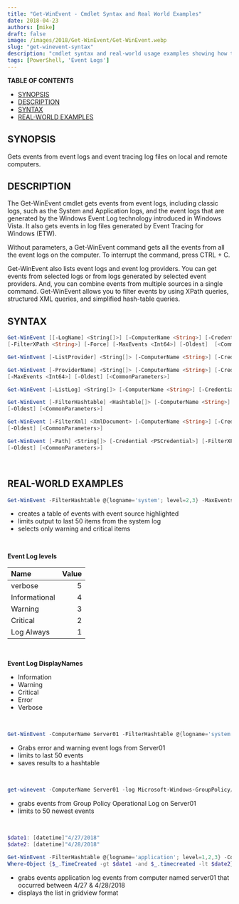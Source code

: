 ```yaml
---
title: "Get-WinEvent - Cmdlet Syntax and Real World Examples"
date: 2018-04-23
authors: [mike]
draft: false
image: /images/2018/Get-WinEvent/Get-WinEvent.webp
slug: "get-winevent-syntax"
description: "cmdlet syntax and real-world usage examples showing how to use the Get-WinEvent cmdlet"
tags: [PowerShell, 'Event Logs']
---
```


**TABLE OF CONTENTS**

- [SYNOPSIS](#synopsis)
- [DESCRIPTION](#description)
- [SYNTAX](#syntax)
- [REAL-WORLD EXAMPLES](#real-world-examples)


## SYNOPSIS

Gets events from event logs and event tracing log files on local and remote computers.
<br>

## DESCRIPTION

The Get-WinEvent cmdlet gets events from event logs, including classic logs, such as the System and Application logs, and the event logs that are generated by the Windows Event Log technology introduced in Windows Vista. It also gets events in log files generated by Event Tracing for Windows (ETW).

Without parameters, a Get-WinEvent command gets all the events from all the event logs on the computer. To interrupt the command, press CTRL + C.

Get-WinEvent also lists event logs and event log providers. You can get events from selected logs or from logs generated by selected event providers. And, you can combine events from multiple sources in a single command. Get-WinEvent allows you to filter events by using XPath queries, structured XML queries, and simplified hash-table queries.
<br>

## SYNTAX

```PowerShell
Get-WinEvent [[-LogName] <String[]>] [-ComputerName <String>] [-Credential <PSCredential>]
[-FilterXPath <String>] [-Force] [-MaxEvents <Int64>] [-Oldest]  [<CommonParameters>]

Get-WinEvent [-ListProvider] <String[]> [-ComputerName <String>] [-Credential <PSCredential>] [<CommonParameters>]

Get-WinEvent [-ProviderName] <String[]> [-ComputerName <String>] [-Credential <PSCredential>] [-FilterXPath <String>] [-Force]
[-MaxEvents <Int64>] [-Oldest] [<CommonParameters>]

Get-WinEvent [-ListLog] <String[]> [-ComputerName <String>] [-Credential <PSCredential>] [-Force] [<CommonParameters>]

Get-WinEvent [-FilterHashtable] <Hashtable[]> [-ComputerName <String>] [-Credential <PSCredential>] [-Force] [-MaxEvents <Int64>]
[-Oldest] [<CommonParameters>]

Get-WinEvent [-FilterXml] <XmlDocument> [-ComputerName <String>] [-Credential <PSCredential>] [-MaxEvents <Int64>]
[-Oldest] [<CommonParameters>]

Get-WinEvent [-Path] <String[]> [-Credential <PSCredential>] [-FilterXPath <String>] [-MaxEvents <Int64>]
[-Oldest] [<CommonParameters>]
```

<br>

## REAL-WORLD EXAMPLES

```PowerShell
Get-WinEvent -FilterHashtable @{logname='system'; level=2,3} -MaxEvents 50
```

- creates a table of events with event source highlighted
- limits output to last 50 items from the system log
- selects only warning and critical items

<br>

__Event Log levels__

| Name      |    Value |
:-------- | --------:
| verbose|   5 |
| Informational    |   4 |
| Warning|   3 |
| Critical    |   2 |
| Log Always    |   1 |

<br>

__Event Log DisplayNames__

* Information
* Warning
* Critical
* Error
* Verbose
<br>

```PowerShell
Get-WinEvent -ComputerName Server01 -FilterHashtable @{logname='system','application'; level=2,3} -MaxEvents 50 | more
```

- Grabs error and warning event logs from Server01
- limits to last 50 events
- saves results to a hashtable

<br>

```PowerShell
get-winevent -ComputerName Server01 -log Microsoft-Windows-GroupPolicy/Operational -MaxEvents 50 | out-gridview
```

- grabs events from Group Policy Operational Log on Server01
- limits to 50 newest events
<br>

```PowerShell
$date1: [datetime]"4/27/2018"
$date2: [datetime]"4/28/2018"

Get-WinEvent -FilterHashtable @{logname='application'; level=1,2,3} -ComputerName server01 |
Where-Object {$_.TimeCreated -gt $date1 -and $_.timecreated -lt $date2} | out-gridview
```

- grabs events application log events from computer named server01 that occurred between 4/27 & 4/28/2018
- displays the list in gridview format
